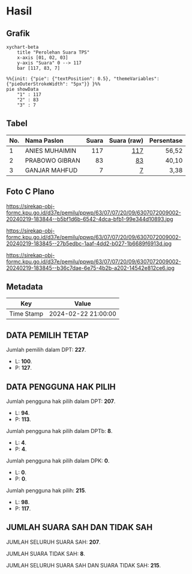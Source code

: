 # Hasil

## Grafik

```mermaid
xychart-beta
    title "Perolehan Suara TPS"
    x-axis [01, 02, 03]
    y-axis "Suara" 0 --> 117
    bar [117, 83, 7]
```

```mermaid
%%{init: {"pie": {"textPosition": 0.5}, "themeVariables": {"pieOuterStrokeWidth": "5px"}} }%%
pie showData
    "1" : 117
    "2" : 83
    "3" : 7
```

## Tabel

| No. | Nama Paslon    | Suara | Suara (raw) | Persentase |
|:--- |:-------------- | -----:| -----------:| ----------:|
| 1   | ANIES MUHAIMIN | 117   | [117][p-1]  | 56,52      |
| 2   | PRABOWO GIBRAN | 83    | [83][p-2]   | 40,10      |
| 3   | GANJAR MAHFUD  | 7     | [7][p-3]    | 3,38       |


[p-1]: https://github.com/gigit-pemilu/pemilu-2024-63-kalimantan-selatan/blob/main/pilpres/hitung-suara/sub/63-kalimantan-selatan/sub/07-hulu-sungai-tengah/sub/07-batang-alai-selatan/sub/2009-birayang-surapati/sub/002-tps/sub/paslon-1.txt
[p-2]: https://github.com/gigit-pemilu/pemilu-2024-63-kalimantan-selatan/blob/main/pilpres/hitung-suara/sub/63-kalimantan-selatan/sub/07-hulu-sungai-tengah/sub/07-batang-alai-selatan/sub/2009-birayang-surapati/sub/002-tps/sub/paslon-2.txt
[p-3]: https://github.com/gigit-pemilu/pemilu-2024-63-kalimantan-selatan/blob/main/pilpres/hitung-suara/sub/63-kalimantan-selatan/sub/07-hulu-sungai-tengah/sub/07-batang-alai-selatan/sub/2009-birayang-surapati/sub/002-tps/sub/paslon-3.txt

## Foto C Plano

https://sirekap-obj-formc.kpu.go.id/d37e/pemilu/ppwp/63/07/07/20/09/6307072009002-20240219-183844--b5bf1d6b-6542-4dca-bfb1-99e344d10893.jpg

https://sirekap-obj-formc.kpu.go.id/d37e/pemilu/ppwp/63/07/07/20/09/6307072009002-20240219-183845--27b5edbc-1aaf-4dd2-b027-1b6689f6913d.jpg

https://sirekap-obj-formc.kpu.go.id/d37e/pemilu/ppwp/63/07/07/20/09/6307072009002-20240219-183845--b36c7dae-6e75-4b2b-a202-14542e812ce6.jpg


## Metadata

| Key        | Value               |
| ---------- | ------------------- |
| Time Stamp | 2024-02-22 21:00:00 |


## DATA PEMILIH TETAP

Jumlah pemilih dalam DPT: **227**.
 * L: **100**.
 * P: **127**.

## DATA PENGGUNA HAK PILIH

Jumlah pengguna hak pilih dalam DPT: **207**.
 * L: **94**.
 * P: **113**.

Jumlah pengguna hak pilih dalam DPTb: **8**.
 * L: **4**.
 * P: **4**.

Jumlah pengguna hak pilih dalam DPK: **0**.
 * L: **0**.
 * P: **0**.

Jumlah pengguna hak pilih: **215**.
 * L: **98**.
 * P: **117**.

## JUMLAH SUARA SAH DAN TIDAK SAH

JUMLAH SELURUH SUARA SAH: **207**.

JUMLAH SUARA TIDAK SAH: **8**.

JUMLAH SELURUH SUARA SAH DAN SUARA TIDAK SAH: **215**.


